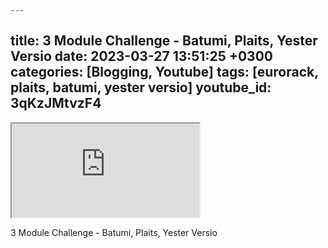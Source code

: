	---
title: 3 Module Challenge - Batumi, Plaits, Yester Versio
date: 2023-03-27 13:51:25 +0300
categories: [Blogging, Youtube]
tags: [eurorack, plaits, batumi, yester versio]
youtube_id: 3qKzJMtvzF4
---


<div class="embed-responsive embed-responsive-16by9" >
    <iframe class="embed-responsive-item"  src="https://www.youtube.com/embed/{{ page.youtube_id }}"></iframe>
</div>

3 Module Challenge - Batumi, Plaits, Yester Versio
